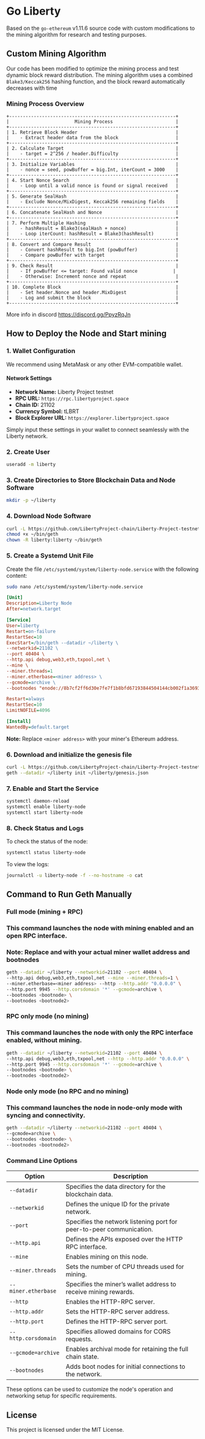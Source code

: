 
# Go Liberty

Based on the `go-ethereum` v1.11.6 source code with custom modifications to the mining algorithm for research and testing purposes.

## Custom Mining Algorithm

Our code has been modified to optimize the mining process and test dynamic block reward distribution. The mining algorithm uses a combined `Blake3/Keccak256` hashing function, and the block reward automatically decreases with time

### Mining Process Overview

```
+-------------------------------------------------------------+
|                        Mining Process                       |
+-------------------------------------------------------------+
| 1. Retrieve Block Header                                    |
|    - Extract header data from the block                     |
+-------------------------------------------------------------+
| 2. Calculate Target                                         |
|    - target = 2^256 / header.Difficulty                     |
+-------------------------------------------------------------+
| 3. Initialize Variables                                     |
|    - nonce = seed, powBuffer = big.Int, iterCount = 3000    |
+-------------------------------------------------------------+
| 4. Start Nonce Search                                       |
|    - Loop until a valid nonce is found or signal received   |
+-------------------------------------------------------------+
| 5. Generate SealHash                                        |
|    - Exclude Nonce/MixDigest, Keccak256 remaining fields    |
+-------------------------------------------------------------+
| 6. Concatenate SealHash and Nonce                           |
+-------------------------------------------------------------+
| 7. Perform Multiple Hashing                                 |
|    - hashResult = Blake3(sealHash + nonce)                  |
|    - Loop iterCount: hashResult = Blake3(hashResult)        |
+-------------------------------------------------------------+
| 8. Convert and Compare Result                               |
|    - Convert hashResult to big.Int (powBuffer)              |
|    - Compare powBuffer with target                          |
+-------------------------------------------------------------+
| 9. Check Result                                             |
|    - If powBuffer <= target: Found valid nonce             |
|    - Otherwise: Increment nonce and repeat                  |
+-------------------------------------------------------------+
| 10. Complete Block                                          |
|    - Set header.Nonce and header.MixDigest                  |
|    - Log and submit the block                               |
+-------------------------------------------------------------+
```
More info in discord
https://discord.gg/PpyzRqJn

## How to Deploy the Node and Start mining

### 1. Wallet Configuration

We recommend using MetaMask or any other EVM-compatible wallet.

#### Network Settings
- **Network Name:** Liberty Project testnet
- **RPC URL:** `https://rpc.libertyproject.space`
- **Chain ID:** 21102
- **Currency Symbol:** tLBRT
- **Block Explorer URL:** `https://explorer.libertyproject.space`

Simply input these settings in your wallet to connect seamlessly with the Liberty network.

### 2. Create User


```bash
useradd -m liberty
```

### 3. Create Directories to Store Blockchain Data and Node Software

```bash
mkdir -p ~/liberty
```

### 4. Download Node Software

```bash
curl -L https://github.com/LibertyProject-chain/Liberty-Project-testnet-phase-2/releases/download/v0.23/geth-linux-amd64 -o /bin/geth
chmod +x ~/bin/geth
chown -R liberty:liberty ~/bin/geth
```

### 5. Create a Systemd Unit File

Create the file `/etc/systemd/system/liberty-node.service` with the following content:

```bash
sudo nano /etc/systemd/system/liberty-node.service
```

```ini
[Unit]
Description=Liberty Node
After=network.target

[Service]
User=liberty
Restart=on-failure
RestartSec=10
ExecStart=/bin/geth --datadir ~/liberty \
--networkid=21102 \
--port 40404 \
--http.api debug,web3,eth,txpool,net \
--mine \
--miner.threads=1 
--miner.etherbase=<miner address> \
--gcmode=archive \
--bootnodes "enode://8b7cf2ff6d30e7fe7f1b8bfd67193844504144cb002f1a369326d8cd16227f2c2a0a73ee0e658dac2663b92e1af7e2fbae8a46388dfd5db602f704ee56ca8d57@94.142.138.78:40404"

Restart=always
RestartSec=10
LimitNOFILE=4096

[Install]
WantedBy=default.target
```

**Note:** Replace `<miner address>` with your miner's Ethereum address.

### 6. Download and initialize the genesis file

```bash
curl -L https://github.com/LibertyProject-chain/Liberty-Project-testnet-phase-2/releases/download/v0.23/genesis.json -o ~/liberty/genesis.json
geth --datadir ~/liberty init ~/liberty/genesis.json
```



### 7. Enable and Start the Service

```bash
systemctl daemon-reload
systemctl enable liberty-node
systemctl start liberty-node
```

### 8. Check Status and Logs

To check the status of the node:

```bash
systemctl status liberty-node
```

To view the logs:

```bash
journalctl -u liberty-node -f --no-hostname -o cat
```

## Command to Run Geth Manually

### Full mode (mining + RPC)
### This command launches the node with mining enabled and an open RPC interface.
### Note: Replace <miner address> and <bootnode>  with your actual miner wallet address and bootnodes
```bash
geth --datadir ~/liberty --networkid=21102 --port 40404 \
--http.api debug,web3,eth,txpool,net --mine --miner.threads=1 \
--miner.etherbase=<miner address> --http --http.addr "0.0.0.0" \
--http.port 9945 --http.corsdomain '*' --gcmode=archive \
--bootnodes <bootnode> \
--bootnodes <bootnode2>
```

### RPC only mode (no mining)
### This command launches the node with only the RPC interface enabled, without mining.
```bash
geth --datadir ~/liberty --networkid=21102 --port 40404 \
--http.api debug,web3,eth,txpool,net --http --http.addr "0.0.0.0" \
--http.port 9945 --http.corsdomain '*' --gcmode=archive \
--bootnodes <bootnode> \
--bootnodes <bootnode2>
```

### Node only mode (no RPC and no mining)
### This command launches the node in node-only mode with syncing and connectivity.
```bash
geth --datadir ~/liberty --networkid=21102 --port 40404 \
--gcmode=archive \
--bootnodes <bootnode> \
--bootnodes <bootnode2>
```


### Command Line Options

| Option              | Description                                                                                       |
|---------------------|---------------------------------------------------------------------------------------------------|
| `--datadir`        | Specifies the data directory for the blockchain data.                                             |
| `--networkid`      | Defines the unique ID for the private network.                                                    |
| `--port`           | Specifies the network listening port for peer-to-peer communication.                              |
| `--http.api`       | Defines the APIs exposed over the HTTP RPC interface.                                             |
| `--mine`           | Enables mining on this node.                                                                      |
| `--miner.threads`  | Sets the number of CPU threads used for mining.                                                   |
| `--miner.etherbase`| Specifies the miner’s wallet address to receive mining rewards.                                   |
| `--http`           | Enables the HTTP-RPC server.                                                                      |
| `--http.addr`      | Sets the HTTP-RPC server address.                                                                 |
| `--http.port`      | Defines the HTTP-RPC server port.                                                                 |
| `--http.corsdomain`| Specifies allowed domains for CORS requests.                                                      |
| `--gcmode=archive` | Enables archival mode for retaining the full chain state.                                         |
| `--bootnodes`      | Adds boot nodes for initial connections to the network.                                           |

These options can be used to customize the node's operation and networking setup for specific requirements.

## License

This project is licensed under the MIT License.
